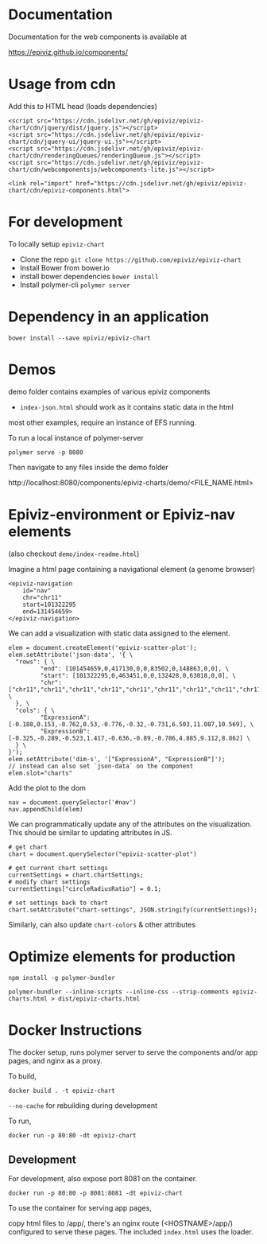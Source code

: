 # Documentation

Documentation for the web components is available at 

https://epiviz.github.io/components/

# Usage from cdn

Add this to HTML head (loads dependencies)

    <script src="https://cdn.jsdelivr.net/gh/epiviz/epiviz-chart/cdn/jquery/dist/jquery.js"></script>
    <script src="https://cdn.jsdelivr.net/gh/epiviz/epiviz-chart/cdn/jquery-ui/jquery-ui.js"></script>
    <script src="https://cdn.jsdelivr.net/gh/epiviz/epiviz-chart/cdn/renderingQueues/renderingQueue.js"></script>
    <script src="https://cdn.jsdelivr.net/gh/epiviz/epiviz-chart/cdn/webcomponentsjs/webcomponents-lite.js"></script>

    <link rel="import" href="https://cdn.jsdelivr.net/gh/epiviz/epiviz-chart/cdn/epiviz-components.html">

# For development

To locally setup `epiviz-chart`

- Clone the repo 
  `git clone https://github.com/epiviz/epiviz-chart`
- Install Bower from bower.io
- install bower dependencies 
  `bower install`
- Install polymer-cli
  `polymer server`

# Dependency in an application

`bower install --save epiviz/epiviz-chart`

# Demos

demo folder contains examples of various epiviz components

- `index-json.html` should work as it contains static data in the html

most other examples, require an instance of EFS running. 

To run a local instance of polymer-server

`polymer serve -p 8080`

Then navigate to any files inside the demo folder

http://localhost:8080/components/epiviz-charts/demo/<FILE_NAME.html>

# Epiviz-environment or Epiviz-nav elements

(also checkout `demo/index-readme.html`)

Imagine a html page containing a navigational element (a genome browser)

```
<epiviz-navigation 
    id="nav" 
    chr="chr11" 
    start=101322295 
    end=131454659>
</epiviz-navigation>
```

We can add a visualization with static data assigned to the element.

```
elem = document.createElement('epiviz-scatter-plot'); 
elem.setAttribute('json-data', '{ \
  "rows": { \
         "end": [101454659,0,417130,0,0,83502,0,148863,0,0], \
         "start": [101322295,0,463451,0,0,132428,0,63018,0,0], \
         "chr": ["chr11","chr11","chr11","chr11","chr11","chr11","chr11","chr11","chr11","chr11"] \
  }, \
  "cols": { \
         "ExpressionA": [-0.188,0.153,-0.762,0.53,-0.776,-0.32,-0.731,6.503,11.087,10.569], \
         "ExpressionB": [-0.325,-0.289,-0.523,1.417,-0.636,-0.89,-0.786,4.885,9.112,8.862] \
  } \
}'); 
elem.setAttribute('dim-s', '["ExpressionA", "ExpressionB"]');
// instead can also set `json-data` on the component
elem.slot="charts"
```

Add the plot to the dom

```
nav = document.querySelector('#nav')
nav.appendChild(elem)
```

We can programmatically update any of the attributes on the visualization. This should be similar to updating attributes in JS.

```
# get chart
chart = document.querySelector("epiviz-scatter-plot")

# get current chart settings
currentSettings = chart.chartSettings;
# modify chart settings
currentSettings["circleRadiusRatio"] = 0.1;

# set settings back to chart
chart.setAttribute("chart-settings", JSON.stringify(currentSettings));
```

Similarly, can also update `chart-colors`  & other attributes


# Optimize elements for production 
```
npm install -g polymer-bundler

polymer-bundler --inline-scripts --inline-css --strip-comments epiviz-charts.html > dist/epiviz-charts.html
```

# Docker Instructions

The docker setup, runs polymer server to serve the components and/or app pages, and nginx as a proxy.

To build,

`docker build . -t epiviz-chart`

`--no-cache` for rebuilding during development

To run,

`docker run -p 80:80 -dt epiviz-chart`

## Development

For development, also expose port 8081 on the container. 

`docker run -p 80:80 -p 8081:8081 -dt epiviz-chart`

To use the container for serving app pages,

copy html files to /app/, 
there's an nginx route (\<HOSTNAME\>/app/) configured to serve these pages. 
The included `index.html` uses the loader.
